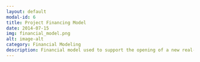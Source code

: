 ```yaml
---
layout: default
modal-id: 6
title: Project Financing Model
date: 2014-07-15
img: financial_model.png
alt: image-alt
category: Financial Modeling
description: Financial model used to support the opening of a new real-estate development / infrastructure project in Virginia, USA. Model followed the F1F9 standard and had multiple automated scenarios for revenue, cost inflation, financing, etc. This project successfully made it through investment committee and broke ground in 2023.
---
```

